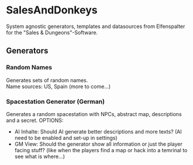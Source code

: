 # SalesAndDonkeys
System agnostic generators, templates and datasources from Elfenspalter for the "Sales & Dungeons"-Software.

## Generators

### Random Names
Generates sets of random names.  
Name sources: US, Spain (more to come...)

### Spacestation Generator (German)
Generates a random spacestation with NPCs, abstract map, descriptions and a secret.
OPTIONS:
* AI Inhalte: Should AI generate better descriptions and more texts? (AI need to be enabled and set-up in settings)
* GM View: Should the generator show all information or just the player facing stuff? (like when the players find a map or hack into a temrinal to see what is where...)
